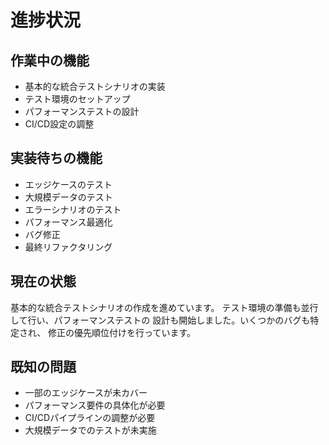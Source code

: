 # 進捗状況

## 作業中の機能

- 基本的な統合テストシナリオの実装
- テスト環境のセットアップ
- パフォーマンステストの設計
- CI/CD設定の調整

## 実装待ちの機能

- エッジケースのテスト
- 大規模データのテスト
- エラーシナリオのテスト
- パフォーマンス最適化
- バグ修正
- 最終リファクタリング

## 現在の状態

基本的な統合テストシナリオの作成を進めています。
テスト環境の準備も並行して行い、パフォーマンステストの
設計も開始しました。いくつかのバグも特定され、
修正の優先順位付けを行っています。

## 既知の問題

- 一部のエッジケースが未カバー
- パフォーマンス要件の具体化が必要
- CI/CDパイプラインの調整が必要
- 大規模データでのテストが未実施
